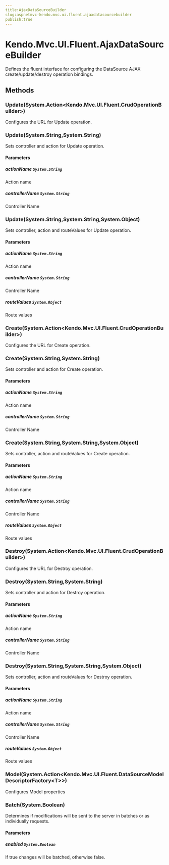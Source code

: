 ```yaml
---
title:AjaxDataSourceBuilder
slug:aspnetmvc-kendo.mvc.ui.fluent.ajaxdatasourcebuilder
publish:true
---
```


# Kendo.Mvc.UI.Fluent.AjaxDataSourceBuilder

Defines the fluent interface for configuring the DataSource AJAX create/update/destroy operation bindings.

## Methods

### Update(System.Action\<Kendo.Mvc.UI.Fluent.CrudOperationBuilder\>)
Configures the URL for Update operation.

### Update(System.String,System.String)
Sets controller and action for Update operation.

#### Parameters

##### actionName `System.String`
Action name

##### controllerName `System.String`
Controller Name

### Update(System.String,System.String,System.Object)
Sets controller, action and routeValues for Update operation.

#### Parameters

##### actionName `System.String`
Action name

##### controllerName `System.String`
Controller Name

##### routeValues `System.Object`
Route values

### Create(System.Action\<Kendo.Mvc.UI.Fluent.CrudOperationBuilder\>)
Configures the URL for Create operation.

### Create(System.String,System.String)
Sets controller and action for Create operation.

#### Parameters

##### actionName `System.String`
Action name

##### controllerName `System.String`
Controller Name

### Create(System.String,System.String,System.Object)
Sets controller, action and routeValues for Create operation.

#### Parameters

##### actionName `System.String`
Action name

##### controllerName `System.String`
Controller Name

##### routeValues `System.Object`
Route values

### Destroy(System.Action\<Kendo.Mvc.UI.Fluent.CrudOperationBuilder\>)
Configures the URL for Destroy operation.

### Destroy(System.String,System.String)
Sets controller and action for Destroy operation.

#### Parameters

##### actionName `System.String`
Action name

##### controllerName `System.String`
Controller Name

### Destroy(System.String,System.String,System.Object)
Sets controller, action and routeValues for Destroy operation.

#### Parameters

##### actionName `System.String`
Action name

##### controllerName `System.String`
Controller Name

##### routeValues `System.Object`
Route values

### Model(System.Action\<Kendo.Mvc.UI.Fluent.DataSourceModelDescriptorFactory\<T\>\>)
Configures Model properties

### Batch(System.Boolean)
Determines if modifications will be sent to the server in batches or as individually requests.

#### Parameters

##### enabled `System.Boolean`
If true changes will be batched, otherwise false.